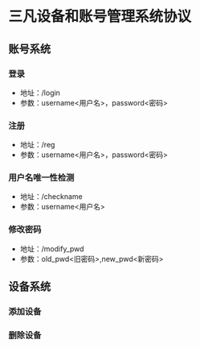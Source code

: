 # 三凡设备和账号管理系统协议
## 账号系统  
### 登录  
- 地址：/login  
- 参数：username<用户名>，password<密码>

### 注册  
- 地址：/reg  
- 参数：username<用户名>，password<密码>  

### 用户名唯一性检测  
- 地址：/checkname  
- 参数：username<用户名>  

### 修改密码
- 地址：/modify_pwd
- 参数：old_pwd<旧密码>,new_pwd<新密码>    

## 设备系统
### 添加设备
### 删除设备
